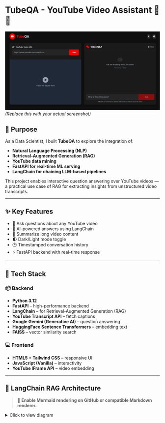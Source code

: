 # TubeQA - YouTube Video Assistant 🎥🤖

![TubeQA Screenshot](/images/image.png)  
*(*Replace this with your actual screenshot*)*

## 🎯 Purpose

As a Data Scientist, I built **TubeQA** to explore the integration of:
- **Natural Language Processing (NLP)**
- **Retrieval-Augmented Generation (RAG)**
- **YouTube data mining**
- **FastAPI for real-time ML serving**
- **LangChain for chaining LLM-based pipelines**

This project enables interactive question answering over YouTube videos — a practical use case of RAG for extracting insights from unstructured video transcripts.

---

## ✨ Key Features

- 🎯 Ask questions about any YouTube video
- 🧠 AI-powered answers using LangChain
- 📝 Summarize long video content
- 🌓 Dark/Light mode toggle
- 🕒 Timestamped conversation history
- ⚡ FastAPI backend with real-time response

---

## 🔧 Tech Stack

### 📦 Backend
- **Python 3.12**
- **FastAPI** – high-performance backend
- **LangChain** – for Retrieval-Augmented Generation (RAG)
- **YouTube Transcript API** – fetch captions
- **Google Gemini (Generative AI)** – question answering
- **HuggingFace Sentence Transformers** – embedding text
- **FAISS** – vector similarity search

### 💻 Frontend
- **HTML5 + Tailwind CSS** – responsive UI
- **JavaScript (Vanilla)** – interactivity
- **YouTube IFrame API** – video embedding

---

## 🧠 LangChain RAG Architecture

> 📌 **Enable Mermaid rendering on GitHub or compatible Markdown renderer.**

<details>
<summary>Click to view diagram</summary>

```mermaid
graph TD
    A[User Input via UI] --> B[Extract YouTube Video ID]
    B --> C[Fetch Transcript from YouTube]
    C --> D[Chunk Transcript]
    D --> E[Generate Embeddings (HuggingFace)]
    E --> F[Store in FAISS Vector DB]
    G[User Query] --> H[Convert to Embedding]
    H --> I[Semantic Search in FAISS]
    I --> J[Retrieve Top-k Chunks]
    J --> K[LangChain + Gemini API]
    K --> L[Answer Generation]
    L --> M[Return Answer to UI]
